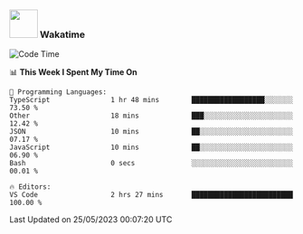 ### <img src="https://media.giphy.com/media/VgCDAzcKvsR6OM0uWg/giphy.gif" width="50"> Wakatime

  <!--START_SECTION:waka-->
![Code Time](http://img.shields.io/badge/Code%20Time-1%2C411%20hrs%2052%20mins-blue)

📊 **This Week I Spent My Time On** 

```text
💬 Programming Languages: 
TypeScript               1 hr 48 mins        ██████████████████░░░░░░░   73.50 % 
Other                    18 mins             ███░░░░░░░░░░░░░░░░░░░░░░   12.42 % 
JSON                     10 mins             ██░░░░░░░░░░░░░░░░░░░░░░░   07.17 % 
JavaScript               10 mins             ██░░░░░░░░░░░░░░░░░░░░░░░   06.90 % 
Bash                     0 secs              ░░░░░░░░░░░░░░░░░░░░░░░░░   00.01 % 

🔥 Editors: 
VS Code                  2 hrs 27 mins       █████████████████████████   100.00 % 
```


 Last Updated on 25/05/2023 00:07:20 UTC
<!--END_SECTION:waka-->
